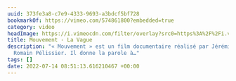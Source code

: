```yaml
---
uuid: 373fe3a8-c7e9-4333-9693-a3bdcf5bf728
bookmarkOf: https://vimeo.com/574861800?embedded=true
category: video
headImage: https://i.vimeocdn.com/filter/overlay?src0=https%3A%2F%2Fi.vimeocdn.com%2Fvideo%2F1188986957-86160467c4fbe14043f5f8624560bb2181a80d6851176f311782b567015a971b-d_1280x640&src1=https%3A%2F%2Ff.vimeocdn.com%2Fimages_v6%2Fshare%2Fplay_icon_overlay.png
title: Mouvement - La Vague
description: "« Mouvement » est un film documentaire réalisé par Jérémie Gabrien et
  Romain Pélissier. Il donne la parole à…"
tags: []
date: 2022-07-14 08:51:13.616210467 +00:00
---
```

